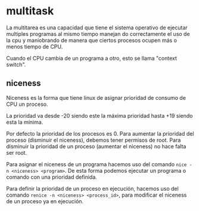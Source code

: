 # multitask

La multitarea es una capacidad que tiene el sistema operativo de ejecutar multiples programas al mismo tiempo manejan do correctamente el uso de la cpu y maniobrando de manera que ciertos procesos ocupen más o menos tiempo de CPU. 

Cuando el CPU cambia de un programa a otro, esto se llama "context switch". 

## niceness

Niceness es la forma que tiene linux de asignar prioridad de consumo de CPU un proceso. 

La prioridad va desde -20 siendo este la máxima prioridad hasta +19 siendo esta la mínima.

Por defecto la prioridad de los procesos es 0. Para aumentar la prioridad del proceso (disminuir el niceness), debemos tener permisos de root. Para disminuir la prioridad de un proceso (aumentar el niceness) no hace falta ser root.

Para asignar el niceness de un programa hacemos uso del comando `nice -n <niceness> <program>`. De esta forma podemos ejecutar un programa o comando con una prioridad definida.

Para definir la prioridad de un proceso en ejecución, hacemos uso del comando `renice -n <niceness> <process_id>`, para modificar el niceness de un proceso ya en ejecución.


